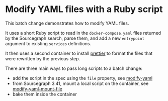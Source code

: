 # Modify YAML files with a Ruby script

This batch change demonstrates how to modify YAML files.

It uses a short Ruby script to read in the `docker-compose.yaml` files returned
by the Sourcegraph search, parse them, and add a new `entrypoint` argument to
existing `services` definitions.

It then uses a second container to install [prettier](https://prettier.io/) to
format the files that were rewritten by the previous step.

There are three main ways to pass long scripts to a batch change:
- add the script in the spec using the `file` property, see [modify-yaml](modify-yaml.spec.yaml)
- from Sourcegraph 3.41, mount a local script on the container, see [modify-yaml-mount-file](modify-yaml-mount-file.spec.yaml)
- bake them inside the container